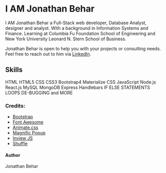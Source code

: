 # I AM Jonathan Behar
I AM Jonathan Behar a Full-Stack web developer, Database Analyst, designer and analyst. With a background in Information Systems and Finance. Learning at Columbia Fu Foundation School of Engineering and New York University Leonard N. Stern School of Business.

Jonathan Behar is open to help you with your projects or consulting needs.
Feel free to reach out to him via <a href="https://www.linkedin.com/in/jbehar/" target="_blank">LinkedIn</a>.


## Skills

HTML
HTML5
CSS
CSS3
Bootstrap4
Materialize CSS
JavaScript
Node.js
React.js
MySQL
MongoDB
Express
Handlebars
IF ELSE STATEMENTS
LOOPS
DE-BUGGING
and MORE

### Credits: 
- <a href="http://getbootstrap.com/" target="_blank">Bootstrap</a>
- <a href="https://fortawesome.github.io/Font-Awesome/" target="_blank">Font Awesome</a>
- <a href="https://daneden.github.io/animate.css/" target="_blank">Animate.css</a>
- <a href="http://dimsemenov.com/plugins/magnific-popup/" target="_blank">Magnific Popup</a>
- <a href="https://github.com/protonet/jquery.inview" target="_blank">Inview JS</a>
- <a href="http://vestride.github.io/Shuffle/" target="_blank">Shuffle</a>

#### Author
Jonathan Behar